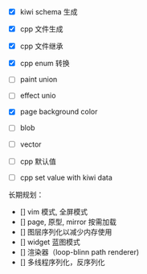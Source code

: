 - [x] kiwi schema 生成
- [x] cpp 文件生成
- [x] cpp 文件继承
- [x] cpp enum 转换
- [ ] paint union
- [ ] effect unio
- [x] page background color
- [ ] blob
- [ ] vector

- [ ] cpp 默认值
- [ ] cpp set value with kiwi data


长期规划：

- [] vim 模式, 全屏模式
- [] page, 原型, mirror 按需加载
- [] 图层序列化以减少内存使用
- [] widget 蓝图模式
- [] 渲染器（loop-blinn path renderer)
- [] 多线程序列化，反序列化
